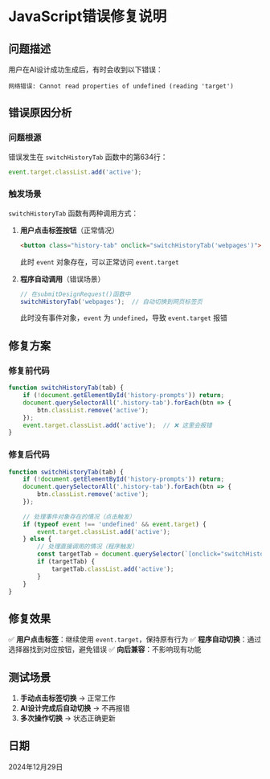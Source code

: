 # JavaScript错误修复说明

## 问题描述
用户在AI设计成功生成后，有时会收到以下错误：
```
网络错误: Cannot read properties of undefined (reading 'target')
```

## 错误原因分析

### 问题根源
错误发生在 `switchHistoryTab` 函数中的第634行：
```javascript
event.target.classList.add('active');
```

### 触发场景
`switchHistoryTab` 函数有两种调用方式：

1. **用户点击标签按钮**（正常情况）
   ```html
   <button class="history-tab" onclick="switchHistoryTab('webpages')">网页</button>
   ```
   此时 `event` 对象存在，可以正常访问 `event.target`

2. **程序自动调用**（错误场景）
   ```javascript
   // 在submitDesignRequest()函数中
   switchHistoryTab('webpages');  // 自动切换到网页标签页
   ```
   此时没有事件对象，`event` 为 `undefined`，导致 `event.target` 报错

## 修复方案

### 修复前代码
```javascript
function switchHistoryTab(tab) {
    if (!document.getElementById('history-prompts')) return;
    document.querySelectorAll('.history-tab').forEach(btn => {
        btn.classList.remove('active');
    });
    event.target.classList.add('active');  // ❌ 这里会报错
}
```

### 修复后代码
```javascript
function switchHistoryTab(tab) {
    if (!document.getElementById('history-prompts')) return;
    document.querySelectorAll('.history-tab').forEach(btn => {
        btn.classList.remove('active');
    });
    
    // 处理事件对象存在的情况（点击触发）
    if (typeof event !== 'undefined' && event.target) {
        event.target.classList.add('active');
    } else {
        // 处理直接调用的情况（程序触发）
        const targetTab = document.querySelector(`[onclick="switchHistoryTab('${tab}')"]`);
        if (targetTab) {
            targetTab.classList.add('active');
        }
    }
}
```

## 修复效果

✅ **用户点击标签**：继续使用 `event.target`，保持原有行为
✅ **程序自动切换**：通过选择器找到对应按钮，避免错误
✅ **向后兼容**：不影响现有功能

## 测试场景

1. **手动点击标签切换** → 正常工作
2. **AI设计完成后自动切换** → 不再报错
3. **多次操作切换** → 状态正确更新

## 日期
2024年12月29日 